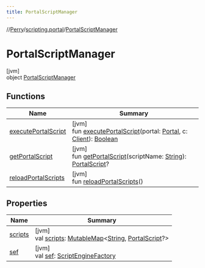 ```yaml
---
title: PortalScriptManager
---
```

//[Perry](../../../index.html)/[scripting.portal](../index.html)/[PortalScriptManager](index.html)



# PortalScriptManager



[jvm]\
object [PortalScriptManager](index.html)



## Functions


| Name | Summary |
|---|---|
| [executePortalScript](execute-portal-script.html) | [jvm]<br>fun [executePortalScript](execute-portal-script.html)(portal: [Portal](../../server/-portal/index.html), c: [Client](../../client/-client/index.html)): [Boolean](https://kotlinlang.org/api/latest/jvm/stdlib/kotlin/-boolean/index.html) |
| [getPortalScript](get-portal-script.html) | [jvm]<br>fun [getPortalScript](get-portal-script.html)(scriptName: [String](https://kotlinlang.org/api/latest/jvm/stdlib/kotlin/-string/index.html)): [PortalScript](../-portal-script/index.html)? |
| [reloadPortalScripts](reload-portal-scripts.html) | [jvm]<br>fun [reloadPortalScripts](reload-portal-scripts.html)() |


## Properties


| Name | Summary |
|---|---|
| [scripts](scripts.html) | [jvm]<br>val [scripts](scripts.html): [MutableMap](https://kotlinlang.org/api/latest/jvm/stdlib/kotlin.collections/-mutable-map/index.html)&lt;[String](https://kotlinlang.org/api/latest/jvm/stdlib/kotlin/-string/index.html), [PortalScript](../-portal-script/index.html)?&gt; |
| [sef](sef.html) | [jvm]<br>val [sef](sef.html): [ScriptEngineFactory](https://docs.oracle.com/javase/8/docs/api/javax/script/ScriptEngineFactory.html) |

